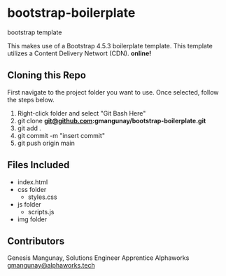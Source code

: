 # bootstrap-boilerplate
bootstrap template

This makes use of a Bootstrap 4.5.3 boilerplate template. This template utilizes a Content Delivery Networt (CDN).   **online!**

## Cloning this Repo

First navigate to the project folder you want to use. Once selected, follow the steps below.
1. Right-click folder and select "Git Bash Here"
2. git clone **git@github.com:gmangunay/bootstrap-boilerplate.git**
3. git add . 
4. git commit -m "insert commit"
5. git push origin main

## Files Included

- index.html
- css folder
	- styles.css
- js folder
	- scripts.js
- img folder

## Contributors

Genesis Mangunay,
Solutions Engineer Apprentice
Alphaworks
gmangunay@alphaworks.tech